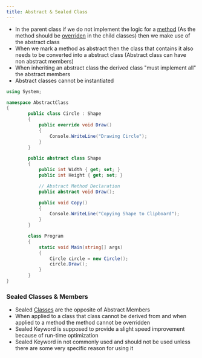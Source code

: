 ```yaml
---
title: Abstract & Sealed Class
---
```


* In the parent class if we do not implement the logic for a [method](CSharp%20Methods.md) (As the method should be [overriden](Method%20Overriding.md) in the child classes) then we make use of the abstract class
* When we mark a method as abstract then the class that contains it also needs to be converted into a abstract class (Abstract class can have non abstract members)
* When inheriting an abstract class the derived class "must implement all" the abstract members
* Abstract classes cannot be instantiated

````csharp
using System;

namespace AbstractClass
{
		public class Circle : Shape
		{
			public override void Draw()
			{
				Console.WriteLine("Drawing Circle");
			}
		}

		public abstract class Shape
		{
			public int Width { get; set; }
			public int Height { get; set; }

			// Abstract Method Declaration
			public abstract void Draw();

			public void Copy()
			{
				Console.WriteLine("Copying Shape to Clipboard");
			}
		}

		class Program
		{
			static void Main(string[] args)
			{
				Circle circle = new Circle();
				circle.Draw();
			}
		}
}
````

### Sealed Classes & Members

* Sealed [Classes](CSharp%20Classes.md) are the opposite of Abstract Members
* When applied to a class that class cannot be derived from and when applied to a method the method cannot be overridden
* Sealed Keyword is supposed to provide a slight speed improvement because of run-time optimization
* Sealed Keyword in not commonly used and should not be used unless there are some very specific reason for using it